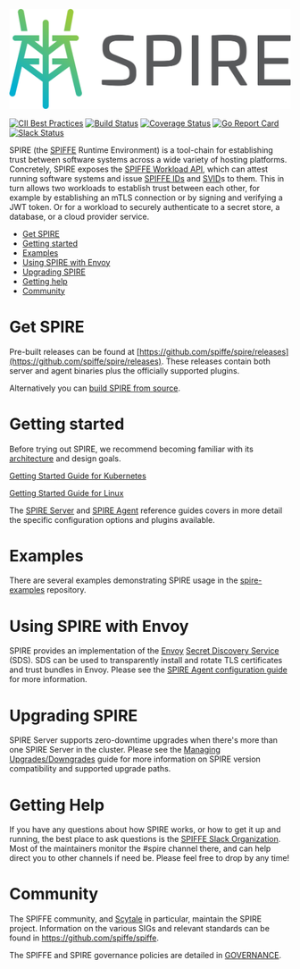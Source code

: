 ![SPIRE Logo](/doc/images/spire_logo.png)

[![CII Best Practices](https://bestpractices.coreinfrastructure.org/projects/3303/badge)](https://bestpractices.coreinfrastructure.org/projects/3303)
[![Build Status](https://travis-ci.org/spiffe/spire.svg?branch=master)](https://travis-ci.org/spiffe/spire)
[![Coverage Status](https://coveralls.io/repos/github/spiffe/spire/badge.svg?branch=master)](https://coveralls.io/github/spiffe/spire?branch=master)
[![Go Report Card](https://goreportcard.com/badge/github.com/spiffe/spire)](https://goreportcard.com/report/github.com/spiffe/spire)
[![Slack Status](https://slack.spiffe.io/badge.svg)](https://slack.spiffe.io)

SPIRE (the [SPIFFE](https://github.com/spiffe/spiffe) Runtime Environment) is a tool-chain for establishing trust between software systems across a wide variety of hosting platforms. Concretely, SPIRE exposes the [SPIFFE Workload API](https://github.com/spiffe/go-spiffe/blob/master/proto/spiffe/workload/workload.proto), which can attest running software systems and issue [SPIFFE IDs](https://github.com/spiffe/spiffe/blob/master/standards/SPIFFE-ID.md) and [SVID](https://github.com/spiffe/spiffe/blob/master/standards/SPIFFE-ID.md)s to them.  This in turn allows two workloads to establish trust between each other, for example by establishing an mTLS connection or by signing and verifying a JWT token. Or for a workload to securely authenticate to a secret store, a database, or a cloud provider service.


- [Get SPIRE](#get-spire)
- [Getting started](#getting-started)
- [Examples](#examples)
- [Using SPIRE with Envoy](#using-spire-with-envoy)
- [Upgrading SPIRE](#upgrading-spire)
- [Getting help](#getting-help)
- [Community](#community)

# Get SPIRE

Pre-built releases can be found at [https://github.com/spiffe/spire/releases](https://github.com/spiffe/spire/releases). These releases contain both server and agent binaries plus the officially supported plugins.

Alternatively you can [build SPIRE from source](/CONTRIBUTING.md).

# Getting started

Before trying out SPIRE, we recommend becoming familiar with its [architecture](https://spiffe.io/spire/) and design goals.

[Getting Started Guide for Kubernetes](https://spiffe.io/spire/getting-started-k8s)

[Getting Started Guide for Linux](https://spiffe.io/spire/getting-started-linux/)

The [SPIRE Server](https://github.com/spiffe/spire/blob/master/doc/spire_server.md) and [SPIRE Agent](https://github.com/spiffe/spire/blob/master/doc/spire_agent.md) reference guides covers in more detail the specific configuration options and plugins available.

# Examples

There are several examples demonstrating SPIRE usage in the [spire-examples](https://github.com/spiffe/spire-examples) repository.

# Using SPIRE with Envoy

SPIRE provides an implementation of the [Envoy](https://envoyproxy.io)
[Secret Discovery Service](https://www.envoyproxy.io/docs/envoy/latest/configuration/security/secret)
(SDS). SDS can be used to transparently install and rotate TLS certificates and
trust bundles in Envoy. Please see the [SPIRE Agent configuration guide](/doc/spire_agent.md#agent-configuration-file) for more information.

# Upgrading SPIRE

SPIRE Server supports zero-downtime upgrades when there's more than one SPIRE Server in the cluster. Please see the [Managing Upgrades/Downgrades](doc/upgrading.md) guide for more information on SPIRE version compatibility and supported upgrade paths.

# Getting Help

If you have any questions about how SPIRE works, or how to get it up and running, the best place to ask questions is the [SPIFFE Slack Organization](https://slack.spiffe.io/). Most of the maintainers monitor the #spire channel there, and can help direct you to other channels if need be. Please feel free to drop by any time!

# Community

The SPIFFE community, and [Scytale](https://scytale.io) in particular, maintain the SPIRE project.
Information on the various SIGs and relevant standards can be found in
https://github.com/spiffe/spiffe.

The SPIFFE and SPIRE governance policies are detailed in
[GOVERNANCE](https://github.com/spiffe/spiffe/blob/master/GOVERNANCE.md).

